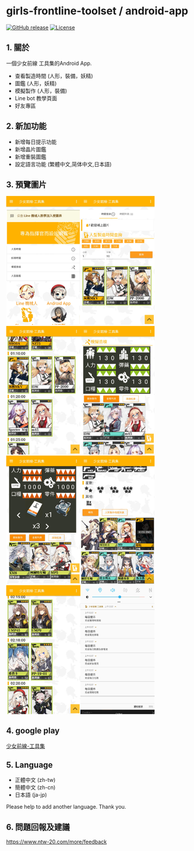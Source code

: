 # girls-frontline-toolset / android-app

[![GitHub release](https://img.shields.io/github/release/girls-frontline-toolset/android-app.svg?style=flat-square)](../../releases/latest)
[![License](https://img.shields.io/github/license/girls-frontline-toolset/android-app.svg?style=flat-square)](/LICENSE)

## 1. 關於
一個少女前線 工具集的Android App.
* 查看製造時間 (人形，裝備，妖精)
* 圖鑑 (人形，妖精)
* 模擬製作 (人形，裝備)
* Line bot 教學頁面
* 好友專區

## 2. 新加功能
* 新增每日提示功能
* 新增晶片圖鑑
* 新增重裝圖鑑
* 設定語言功能 (繁體中文,简体中文,日本語)

## 3. 預覽圖片
<img src="/image/01.jpg" alt="image_1" width="200" /><img src="/image/02.jpg" alt="image_1" width="200" />
<img src="/image/03.jpg" alt="image_1" width="200" /><img src="/image/04.jpg" alt="image_1" width="200" />
<img src="/image/05.jpg" alt="image_1" width="200" /><img src="/image/06.jpg" alt="image_1" width="200" />
<img src="/image/07.jpg" alt="image_1" width="200" /><img src="/image/08.jpg" alt="image_1" width="200" />

## 4. google play
[少女前線-工具集](https://play.google.com/store/apps/details?id=com.ntw_20.girlsfronttime.release) 

## 5. Language
* 正體中文 (zh-tw)
* 簡體中文 (zh-cn)
* 日本語 (ja-jp)

Please help to add another language. Thank you.

## 6. 問題回報及建議
https://www.ntw-20.com/more/feedback


